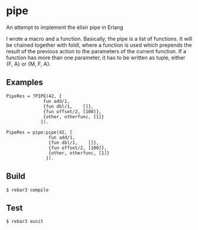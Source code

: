 pipe
=====

An attempt to implement the elixir pipe in Erlang

I wrote a macro and a function.
Basically, the pipe is a list of functions. It will be chained together with
foldl, where a function is used which prepends the result of the previous
action to the parameters of the current function.
If a function has more than one parameter, it has to be written as tuple, either
{F, A} or {M, F, A}.

Examples
--------

    PipeRes = ?PIPE(42, [
                  fun add/1, 
                  {fun dbl/1,    []},
                  {fun offset/2, [100]},
                  {other, otherfunc, [1]}
                 ]).

    PipeRes = pipe:pipe(42, [
                    fun add/1, 
                    {fun dbl/1,    []},
                    {fun offset/2, [100]},
                    {other, otherfunc, [1]}
                   ]).


Build
-----

    $ rebar3 compile

Test
----
    
    $ rebar3 eunit
    
